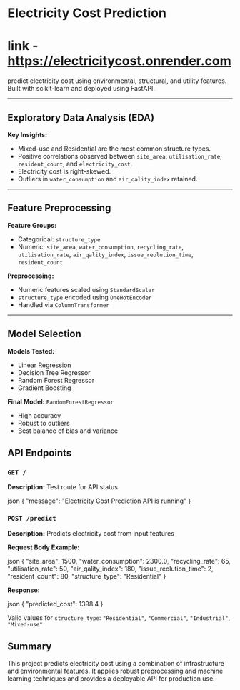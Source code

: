 # Electricity Cost Prediction 
# link - https://electricitycost.onrender.com

 predict electricity cost using environmental, structural, and utility features. Built with scikit-learn and deployed using FastAPI.

---

##  Exploratory Data Analysis (EDA)

**Key Insights:**

- Mixed-use and Residential are the most common structure types.
- Positive correlations observed between `site_area`, `utilisation_rate`, `resident_count`, and `electricity_cost`.
- Electricity cost is right-skewed.
- Outliers in `water_consumption` and `air_qality_index` retained.

---

##  Feature Preprocessing

**Feature Groups:**

- Categorical: `structure_type`
- Numeric: `site_area`, `water_consumption`, `recycling_rate`, `utilisation_rate`, `air_qality_index`, `issue_reolution_time`, `resident_count`

**Preprocessing:**

- Numeric features scaled using `StandardScaler`
- `structure_type` encoded using `OneHotEncoder`
- Handled via `ColumnTransformer`

---

## Model Selection

**Models Tested:**

- Linear Regression
- Decision Tree Regressor
- Random Forest Regressor 
- Gradient Boosting

**Final Model:** `RandomForestRegressor`

- High accuracy
- Robust to outliers
- Best balance of bias and variance


##  API Endpoints

###  `GET /`

**Description:** Test route for API status

json
{
  "message": "Electricity Cost Prediction API is running"
}


###  `POST /predict`

**Description:** Predicts electricity cost from input features

**Request Body Example:**

json
{
  "site_area": 1500,
  "water_consumption": 2300.0,
  "recycling_rate": 65,
  "utilisation_rate": 50,
  "air_qality_index": 180,
  "issue_reolution_time": 2,
  "resident_count": 80,
  "structure_type": "Residential"
}


**Response:**

json
{
  "predicted_cost": 1398.4
}

Valid values for `structure_type`: `"Residential"`, `"Commercial"`, `"Industrial"`, `"Mixed-use"`

## Summary

This project predicts electricity cost using a combination of infrastructure and environmental features. It applies robust preprocessing and machine learning techniques and provides a deployable API for production use.

